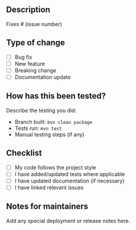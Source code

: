 ## Description

<!-- Describe the change and why it is needed -->

Fixes # (issue number) <!-- if applicable -->

## Type of change

* [ ] Bug fix
* [ ] New feature
* [ ] Breaking change
* [ ] Documentation update

## How has this been tested?

Describe the testing you did:

* Branch built: `mvn clean package`
* Tests run: `mvn test`
* Manual testing steps (if any)

## Checklist

* [ ] My code follows the project style
* [ ] I have added/updated tests where applicable
* [ ] I have updated documentation (if necessary)
* [ ] I have linked relevant issues

## Notes for maintainers

Add any special deployment or release notes here.
